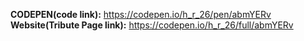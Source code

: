 **CODEPEN(code link):** https://codepen.io/h_r_26/pen/abmYERv
**Website(Tribute Page link):** https://codepen.io/h_r_26/full/abmYERv
